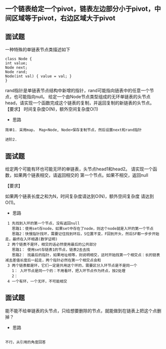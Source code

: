 


## 一个链表给定一个pivot，链表左边部分小于pivot，中间区域等于pivot，右边区域大于pivot



## 面试题 
一种特殊的单链表节点类描述如下 
```
class Node { 
int value; 
Node next; 
Node rand; 
Node(int val) { value = val; } 
} 
```
rand指针是单链表节点结构中新增的指针，rand可能指向链表中的任意一个节点，也可能指向null。
给定一个由Node节点类型组成的无环单链表的头节点 head，请实现一个函数完成这个链表的复制，并返回复制的新链表的头节点。 
【要求】
时间复杂度O(N)，额外空间复杂度O(1) 

* 思路
```text
简单1. 采用map， Map<Node, Node>保存复制节点，然后设置next和rand指针

进阶2.
```

## 面试题

给定两个可能有环也可能无环的单链表，头节点head1和head2。
请实现一个函数，如果两个链表相交，请返回相交的 第一个节点。如果不相交，返回null 

【要求】 

如果两个链表长度之和为N，时间复杂度请达到O(N)，额外空间复杂度 请达到O(1)。 

* 思路
```text
 1 先找到入环的第一个节点，没有返回null
   思路1：使用set存node，如果set中存在了node，则这个node就是入环的第一个节点
   思路2：快慢指针找环，需要记住找到环后，S位置不变，F回到开头，然后SF都一步步开始走，最终在入环相遇(数学证明)
 2 两个链表不是环，相交的话必然使用最后的公共部分
   思路1： 使用set存链表1的节点，链表2去去找
   思路2： 找最后的指针，如果地址相等，则说明相交，这时开始找第一个相交点：长的链表减去差值长度后一起走，两个指针必然在第一个相交点会和
 3 两个链表都是环，它们一定是共用这个环的，需要区分入环节点是不是同一个
   1： 入环节点是同一个的：不用看环，把入环节点作为终点，按2处理
   2： 
 4 一个有环，一个无环，不可能相交
```

## 面试题

能不能不给单链表的头节点，只给想要删除的节点，就能做到在链表上把这个点删掉？

* 思路
```text

不行，从引用的角度回答
```
